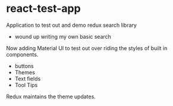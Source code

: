 # react-test-app
Application to test out and demo redux search library
- wound up writing my own basic search 

Now adding Material UI to test out over riding the styles of built in components.
 - buttons 
 - Themes
 - Text fields
 - Tool Tips
 
 
Redux maintains the theme updates.

